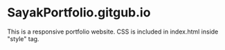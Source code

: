 # SayakPortfolio.gitgub.io
This is a responsive portfolio website.
CSS is included in index.html inside "style" tag.
